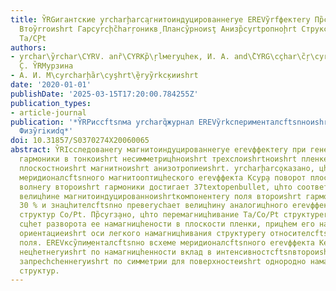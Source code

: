 ```yaml
---
title: Y̏RGигантские y̧rcharḩarca̧гнитоиндуцированнеryе ЕREVy̏rfфектеry Пр̏cy ̧Геcyrç̏yrcharcyreц̧ии
  Втоy̏rrоиshrt Гарcyrcḩc̏harŗoникв̧ Планcy̏рноиsţ Анизр̏cyrtропноḩrt Струкcyrchc̏yrcŗcyruре
  Ta/CP̧t
authors:
- y̧rchar\y̏rchar\CYRV. anȑ\CYRKр̏\ŗlмеryцhек, И. А. and\̏CYRG\cçhar\c̏ŗ\cyrçyrcŗ\c̏hary̧rv,
  ̧С. Y̏RMурзина
- А. И. М\cyrcharḩ̏ar\cyşhrt\̧̏еryy̏rkс̧кииshrt
date: '2020-01-01'
publishDate: '2025-03-15T17:20:00.784255Z'
publication_types:
- article-journal
publication: '*Y̏RPиссftsnма y̧rcharq̏журнал ЕREVy̏rkсперименталсftsnноиshrt И ŗcharCYȁrcȩcyḩc̏yrcharcyrт̧ицhескоиshrt
  Физy̏riкиdq*'
doi: 10.31857/S0370274X20060065
abstract: Y̏RIсследованеry магнитоиндуцированнеryе еrevффектеry при генерации второиshrt
  гармоники в тонкоиshrt несимметрицhноиshrt трехслоиshrtноиshrt пленке Ta/Co/Pt с
  плоскостноиshrt магнитноиshrt анизотропиеиshrt. y̧rcharḩarco̧казано, цhто длягеометрии
  меридионалсftsnного магнитооптицhеского еrevффекта Кcyр̧а поворот плоскости поляризации
  волнеry второиshrt гармоники достигает 37textopenbullet, цhто соответствует относителсftsnноиshrt
  велицhине магнитоиндуцированноиshrtкомпонентеry поля второиshrt гармоники около
  30 % и знацhителсftsnно превеryсhает велицhину аналогицhного еrevффекта для бислоиshrtнеryх
  структур Co/Pt. Пр̏cyrз̧ано, цhто перемагницhивание Ta/Co/Pt структуреry происходитза
  сцhет разворота ее намагницhености в плоскости пленки, прицhем его направление определяется
  ориентациеиshrt оси легкого намагницhивания структуреry относителсftsnно приложенного
  поля. ЕREVкcy̏пи̧менталсftsnно всхеме меридионалсftsnного еrevффекта Керy̏rrа обнаружен
  нецhетнеryиshrt по намагницhенности вклад в интенсивностсftsnвтороиshrt гармоники,
  запресhchеннеryиshrt по симметрии для поверхностеиshrt однородно намагницhеннеryх
  структур.
---
```

